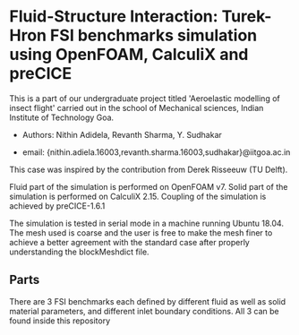 # Fluid-Structure Interaction: Turek-Hron FSI benchmarks simulation using OpenFOAM, CalculiX and preCICE

This is a part of our undergraduate project titled 'Aeroelastic modelling of insect flight' carried out in the school of Mechanical sciences, Indian Institute of Technology Goa.

* Authors: Nithin Adidela, Revanth Sharma, Y. Sudhakar

* email: {nithin.adiela.16003,revanth.sharma.16003,sudhakar}@iitgoa.ac.in

This case was inspired by the contribution from Derek Risseeuw (TU Delft). 

Fluid part of the simulation is performed on OpenFOAM v7. Solid part of the simulation is performed on CalculiX 2.15. Coupling of the simulation is achieved by preCICE-1.6.1

The  simulation is tested in serial mode in a machine running Ubuntu 18.04. The mesh used is coarse and the user is free to make the mesh finer to achieve a better agreement with the standard case after properly understanding the blockMeshdict file.

## Parts

There are 3 FSI benchmarks each defined by different fluid as well as solid material parameters, and different inlet boundary conditions. All 3 can be found inside this repository
